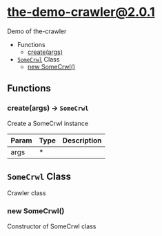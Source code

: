 # the-demo-crawler@2.0.1

Demo of the-crawler

+ Functions
  + [create(args)](#the-demo-crawler-function-create)
+ [`SomeCrwl`](#the-demo-crawler-classes) Class
  + [new SomeCrwl()](#the-demo-crawler-classes-some-crwl-constructor)

## Functions

<a class='md-heading-link' name="the-demo-crawler-function-create" ></a>

### create(args) -> `SomeCrwl`

Create a SomeCrwl instance

| Param | Type | Description |
| ----- | --- | -------- |
| args | * |  |



<a class='md-heading-link' name="the-demo-crawler-classes"></a>

## `SomeCrwl` Class

Crawler class




<a class='md-heading-link' name="the-demo-crawler-classes-some-crwl-constructor" ></a>

### new SomeCrwl()

Constructor of SomeCrwl class





